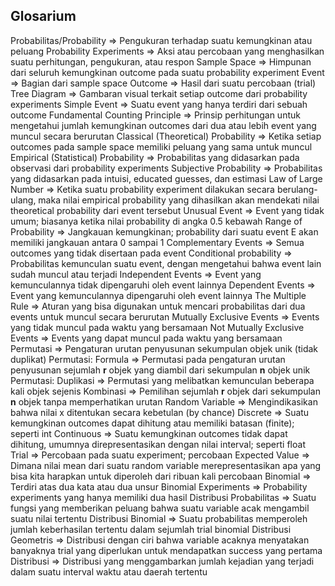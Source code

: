 ## Glosarium
Probabilitas/Probability => Pengukuran terhadap suatu kemungkinan atau peluang
Probability Experiments => Aksi atau percobaan yang menghasilkan suatu perhitungan, pengukuran, atau respon
Sample Space => Himpunan dari seluruh kemungkinan outcome pada suatu probability experiment
Event => Bagian dari sample space
Outcome => Hasil dari suatu percobaan (trial)
Tree Diagram => Gambaran visual terkait setiap outcome dari probability experiments
Simple Event => Suatu event yang hanya terdiri dari sebuah outcome
Fundamental Counting Principle => Prinsip perhitungan untuk mengetahui jumlah kemungkinan outcomes dari dua atau lebih event yang muncul secara berurutan
Classical (Theoretical) Probability => Ketika setiap outcomes pada sample space memiliki peluang yang sama untuk muncul
Empirical (Statistical) Probability => Probabilitas yang didasarkan pada observasi dari probability experiments
Subjective Probability => Probabilitas yang didasarkan pada intuisi, educated guesses, dan estimasi
Law of Large Number =>  Ketika suatu probability experiment dilakukan secara berulang-ulang, maka nilai empirical probability yang dihasilkan akan mendekati nilai theoretical probability dari event tersebut
Unusual Event => Event yang tidak umum; biasanya ketika nilai probability di angka 0.5 kebawah
Range of Probability => Jangkauan kemungkinan; probability dari suatu event E akan memiliki jangkauan antara 0 sampai 1
Complementary Events => Semua outcomes yang tidak disertaan pada event
Conditional probability => Probabilitas kemunculan suatu event, dengan mengetahui bahwa event lain sudah muncul atau terjadi
Independent Events => Event yang kemunculannya tidak dipengaruhi oleh event lainnya
Dependent Events => Event yang kemunculannya dipengaruhi oleh event lainnya
The Multiple Rule => Aturan yang bisa digunakan untuk mencari probabilitas dari dua events untuk muncul secara berurutan
Mutually Exclusive Events => Events yang tidak muncul pada waktu yang bersamaan
Not Mutually Exclusive Events => Events yang dapat muncul pada waktu yang bersamaan
Permutasi => Pengaturan urutan penyusunan sekumpulan objek unik (tidak duplikat)
Permutasi: Formula => Permutasi pada pengaturan urutan penyusunan sejumlah **r** objek yang diambil dari sekumpulan **n** objek unik
Permutasi: Duplikasi => Permutasi yang melibatkan kemunculan beberapa kali objek sejenis
Kombinasi => Pemilihan sejumlah **r** objek dari sekumpulan **n** objek tanpa memperhatikan urutan
Random Variable => Mengindikasikan bahwa nilai x ditentukan secara kebetulan (by chance)
Discrete => Suatu kemungkinan outcomes dapat dihitung atau memiliki batasan (finite); seperti int
Continuous => Suatu kemungkinan outcomes tidak dapat dihitung, umumnya direpresentasikan dengan nilai interval; seperti float
Trial => Percobaan pada suatu experiment; percobaan
Expected Value => Dimana nilai mean dari suatu random variable merepresentasikan apa yang bisa kita harapkan untuk diperoleh dari ribuan kali percobaan
Binomial => Terdiri atas dua kata atau dua unsur
Binomial Experiments => Probability experiments yang hanya memiliki dua hasil
Distribusi Probabilitas => Suatu fungsi yang memberikan peluang bahwa suatu variable acak mengambil suatu nilai tertentu
Distribusi Binomial => Suatu probabilitas memperoleh jumlah keberhasilan tertentu dalam sejumlah trial binomial
Distribusi Geometris => Distribusi dengan ciri bahwa variable acaknya menyatakan banyaknya trial yang diperlukan untuk mendapatkan success yang pertama
Distribusi => Distribusi yang menggambarkan jumlah kejadian yang terjadi dalam suatu interval waktu atau daerah tertentu
